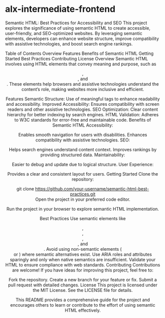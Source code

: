 # alx-intermediate-frontend

Semantic HTML: Best Practices for Accessibility and SEO
This project explores the significance of using semantic HTML to create accessible, user-friendly, and SEO-optimized websites. By leveraging semantic elements, developers can enhance website structure, improve compatibility with assistive technologies, and boost search engine rankings.

Table of Contents
Overview
Features
Benefits of Semantic HTML
Getting Started
Best Practices
Contributing
License
Overview
Semantic HTML involves using HTML elements that convey meaning and purpose, such as <header>, <article>, and <footer>. These elements help browsers and assistive technologies understand the content’s role, making websites more inclusive and efficient.

Features
Semantic Structure: Use of meaningful tags to enhance readability and accessibility.
Improved Accessibility: Ensures compatibility with screen readers and other assistive technologies.
SEO Optimization: Clear content hierarchy for better indexing by search engines.
HTML Validation: Adheres to W3C standards for error-free and maintainable code.
Benefits of Semantic HTML
Accessibility:

Enables smooth navigation for users with disabilities.
Enhances compatibility with assistive technologies.
SEO:

Helps search engines understand content context.
Improves rankings by providing structured data.
Maintainability:

Easier to debug and update due to logical structure.
User Experience:

Provides a clear and consistent layout for users.
Getting Started
Clone the repository:

git clone https://github.com/your-username/semantic-html-best-practices.git  
Open the project in your preferred code editor.

Run the project in your browser to explore semantic HTML implementation.

Best Practices
Use semantic elements like <main>, <section>, <article>, <header>, and <footer>.
Avoid using non-semantic elements (<div> or <span>) where semantic alternatives exist.
Use ARIA roles and attributes sparingly and only when native semantics are insufficient.
Validate your HTML to ensure compliance with web standards.
Contributing
Contributions are welcome! If you have ideas for improving this project, feel free to:

Fork the repository.
Create a new branch for your feature or fix.
Submit a pull request with detailed changes.
License
This project is licensed under the MIT License. See the LICENSE file for details.

This README provides a comprehensive guide for the project and encourages others to learn or contribute to the effort of using semantic HTML effectively.
